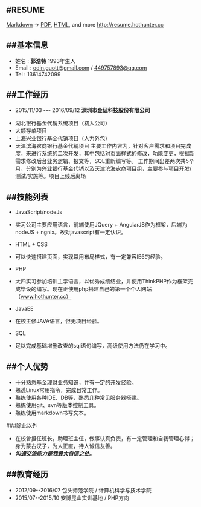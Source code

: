 ﻿#RESUME
---

[Markdown](https://resume.hothunter.cc/RESUME.md) -> [PDF](https://resume.hothunter.cc/RESUME.pdf), [HTML](http://resume.hothunter.cc/RESUME.html), and more
<http://resume.hothunter.cc>

##基本信息
 ---
* 姓名  : **郭浩特**           1993年生人
* Email : odin.guott@gmail.com  /   449757893@qq.com
* Tel : 13614742099

##工作经历
---
* 2015/11/03 --- 2016/09/12  **深圳市金证科技股份有限公司**
 + 湖北银行基金代销系统项目（初入公司）
 + 大额存单项目
 + 上海兴业银行基金代销项目（人力外包）
 + 天津滨海农商银行基金代销项目
 主要工作内容为，针对客户需求和项目完成度，来进行系统的二次开发，其中包括对页面样式的修改，功能变更，根据新需求修改后台业务逻辑、报文等，SQL重新编写等。
 工作期间出差两次共5个月，分别为兴业银行基金代销以及天津滨海农商项目组，主要参与项目开发/测试/实施等。项目上线后离场

##技能列表
---
* JavaScript/nodeJs
 + 实习公司主要应用语言，前端使用JQuery + AngularJS作为框架，后端为nodeJS + ngnix。故对javascript有一定认识。
* HTML + CSS
 + 可以快速搭建页面，实现常用布局样式，有一定兼容IE6的经验。
* PHP
 + 大四实习参加培训主学语言，以优秀成绩结业，并使用ThinkPHP作为框架完成毕设的编写。现在正使用php搭建自己的第一个个人网站（www.hothunter.cc）
* JavaEE
 + 在校主修JAVA语言，但无项目经验。
* SQL
 + 足以完成基础增删改查的sql语句编写，高级使用方法仍在学习中。

##个人优势
---
* 十分熟悉基金理财业务知识，并有一定的开发经验。
* 熟悉Linux常用指令，完成日常工作。
* 熟练使用各种IDE、DB等，熟悉几种常见服务器搭建。
* 熟练使用git、svn等版本控制工具。
* 熟练使用markdown书写文本。

###除此以外

* 在校曾担任班长，助理班主任，做事认真负责，有一定管理和自我管理心得；身为蒙古汉子，为人正直，待人诚信友善。
* ***沟通交流能力是我最大自信之处。***

##教育经历
---
* 2012/09--2016/07  包头师范学院 / 计算机科学与技术学院
* 2015/07--2015/10  安博昆山实训基地 / PHP方向